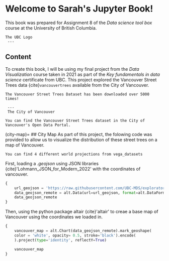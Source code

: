 # Welcome to Sarah's Jupyter Book!
This book was prepared for Assignment 8 of the *Data science tool box* course at the University of British Columbia. 

```{figure} images/UBC_logo.png
The UBC Logo
 ---
 ```
## Content
To create this book, I will be using my final project from the *Data Visualization* course taken in 2021 as part of the *Key fundamentals in data science* certificate from UBC. This project explored the Vancouver Street Trees data {cite}`vancouvertrees` available from the City of Vancouver.
```{margin} Did you know?
The Vancouver Street Trees Dataset has been downloaded over 5000 times!
```
```{figure} images/vancouver.jpg
 ---
 The City of Vancouver
 ```
```{note}
You can find the Vancouver Street Trees dataset in the City of Vancouver's Open Data Portal.
```
 
(city-map)= ## City Map
As part of this project, the folowing code was provided to allow us to visualize the distribution of these street trees on a map of Vancouver.
```{note}
You can find 4 different world projections from vega_datasets
```
First, loading a *.geojson* using JSON libraries {cite}'Lohmann_JSON_for_Modern_2022' with the coordinates of vancouver.
```python
{
    url_geojson = 'https://raw.githubusercontent.com/UBC-MDS/exploratory-data-viz/main/data/local-area-boundary.geojson'
    data_geojson_remote = alt.Data(url=url_geojson, format=alt.DataFormat(property='features',type='json'))
    data_geojson_remote
}
```
Then, using the python package altair {cite}'altair' to creae a base map of Vancouver using the coordinates we loaded in. 
```python
{
    vancouver_map = alt.Chart(data_geojson_remote).mark_geoshape(
    color = 'white', opacity= 0.5, stroke='black').encode(
    ).project(type='identity', reflectY=True)

    vancouver_map
}